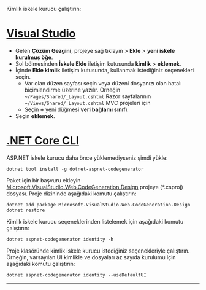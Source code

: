 Kimlik iskele kurucu çalıştırın:

# <a name="visual-studiotabvisual-studio"></a>[Visual Studio](#tab/visual-studio)

* Gelen **Çözüm Gezgini**, projeye sağ tıklayın > **Ekle** > **yeni iskele kurulmuş öğe**.
* Sol bölmesinden **İskele Ekle** iletişim kutusunda **kimlik** > **eklemek**.
* İçinde **Ekle kimlik** iletişim kutusunda, kullanmak istediğiniz seçenekleri seçin.
  * Var olan düzen sayfası seçin veya düzeni dosyanızı olan hatalı biçimlendirme üzerine yazılır. Örneğin `~/Pages/Shared/_Layout.cshtml` Razor sayfalarının `~/Views/Shared/_Layout.cshtml` MVC projeleri için
  * Seçin **+** yeni düğmesi **veri bağlamı sınıfı**.
* Seçin **eklemek**.

# <a name="net-core-clitabnetcore-cli"></a>[.NET Core CLI](#tab/netcore-cli)

ASP.NET iskele kurucu daha önce yüklemediyseniz şimdi yükle:

```cli
dotnet tool install -g dotnet-aspnet-codegenerator
```

Paket için bir başvuru ekleyin [Microsoft.VisualStudio.Web.CodeGeneration.Design](https://www.nuget.org/packages/Microsoft.VisualStudio.Web.CodeGeneration.Design/) projeye (\*.csproj) dosyası. Proje dizininde aşağıdaki komutu çalıştırın:

```cli
dotnet add package Microsoft.VisualStudio.Web.CodeGeneration.Design
dotnet restore
```

Kimlik iskele kurucu seçeneklerinden listelemek için aşağıdaki komutu çalıştırın:

```cli
dotnet aspnet-codegenerator identity -h
```

Proje klasöründe kimlik iskele kurucu istediğiniz seçenekleriyle çalıştırın. Örneğin, varsayılan UI kimlikle ve dosyaları az sayıda kurulumu için aşağıdaki komutu çalıştırın:

```cli
dotnet aspnet-codegenerator identity --useDefaultUI
```

-------------